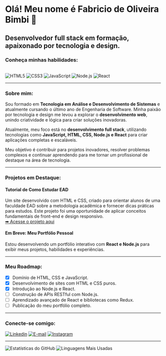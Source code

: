 # Olá! Meu nome é Fabricio de Oliveira Bimbi 👋

## Desenvolvedor full stack em formação, apaixonado por tecnologia e design.

### Conheça minhas habilidades:

<div style="display: inline_block"><br/>
 <img src="https://img.shields.io/badge/HTML5-E34F26?style=for-the-badge&logo=html5&logoColor=white" alt="HTML5" />
 <img src="https://img.shields.io/badge/CSS3-1572B6?style=for-the-badge&logo=css3&logoColor=white" alt="CSS3" />
 <img src="https://img.shields.io/badge/JavaScript-F7DF1E?style=for-the-badge&logo=javascript&logoColor=black" alt="JavaScript" />
 <img src="https://img.shields.io/badge/Node.js-339933?style=for-the-badge&logo=nodedotjs&logoColor=white" alt="Node.js" />
 <img src="https://img.shields.io/badge/React-61DAFB?style=for-the-badge&logo=react&logoColor=black" alt="React" />
</div>

---

### Sobre mim:

Sou formado em **Tecnologia em Análise e Desenvolvimento de Sistemas** e atualmente cursando o último ano de Engenharia de Software. Minha paixão por tecnologia e design me levou a explorar o **desenvolvimento web**, unindo criatividade e lógica para criar soluções inovadoras.

Atualmente, meu foco está no **desenvolvimento full stack**, utilizando tecnologias como **JavaScript, HTML, CSS, Node.js e React** para criar aplicações completas e escaláveis.

Meu objetivo é contribuir para projetos inovadores, resolver problemas complexos e continuar aprendendo para me tornar um profissional de destaque na área de tecnologia.

---

### Projetos em Destaque:

#### **Tutorial de Como Estudar EAD**
Um site desenvolvido com HTML e CSS, criado para orientar alunos de uma faculdade EAD sobre a metodologia acadêmica e fornecer dicas práticas para estudos. Este projeto foi uma oportunidade de aplicar conceitos fundamentais de front-end e design responsivo.  
[➡ Acesse o projeto aqui](https://fabraoliveira.github.io/guia-studeo/)

#### **Em Breve: Meu Portfólio Pessoal**
Estou desenvolvendo um portfólio interativo com **React e Node.js** para exibir meus projetos, habilidades e experiências.

---

### Meu Roadmap:
- [x] Domínio de HTML, CSS e JavaScript.
- [x] Desenvolvimento de sites com HTML e CSS puros.
- [x] Introdução ao Node.js e React.
- [ ] Construção de APIs RESTful com Node.js.
- [ ] Aprendizado avançado de React e bibliotecas como Redux.
- [ ] Publicação do meu portfólio completo.

---

### Conecte-se comigo:

[![Linkedin](https://img.shields.io/badge/LinkedIn-0077B5?style=for-the-badge&logo=linkedin&logoColor=white)](https://www.linkedin.com/in/fabricio-de-oliveira-bimbi-516719223/)
[![E-mail](https://img.shields.io/badge/Microsoft_Outlook-0078D4?style=for-the-badge&logo=microsoft-outlook&logoColor=white)](mailto:fabricio@gmail.com)
[![Instagram](https://img.shields.io/badge/Instagram-E4405F?style=for-the-badge&logo=instagram&logoColor=white)](https://www.instagram.com/fabra.oliveira/)

---

![Estatísticas do GitHub](https://github-readme-stats.vercel.app/api?username=FabraOliveira&show_icons=true&theme=dracula)
![Linguagens Mais Usadas](https://github-readme-stats.vercel.app/api/top-langs/?username=FabraOliveira&layout=compact&theme=dracula)

